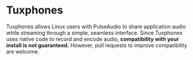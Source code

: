 # Tuxphones
Tuxphones allows Linux users with PulseAudio to share application audio while streaming through a simple, seamless interface. Since Tuxphones uses native code to record and encode audio, **compatibility with your install is not guaranteed.** However, pull requests to improve compatibility are welcome.